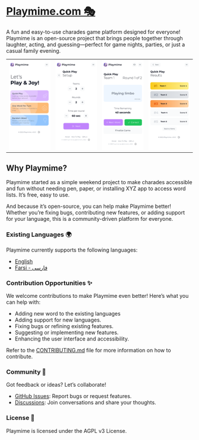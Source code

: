 # [Playmime.com 🎭](https://playmime.com)

A fun and easy-to-use charades game platform designed for everyone! Playmime is an open-source project that brings
people together through laughter, acting, and guessing—perfect for game nights, parties, or just a casual family
evening.

|                                                  |                                                  |                                                  |                                                  |
|--------------------------------------------------|--------------------------------------------------|--------------------------------------------------|--------------------------------------------------|
| ![Playmime](/public/screenshots/en/mobile-1.png) | ![Playmime](/public/screenshots/en/mobile-2.png) | ![Playmime](/public/screenshots/en/mobile-3.png) | ![Playmime](/public/screenshots/en/mobile-4.png) |

## Why Playmime?

Playmime started as a simple weekend project to make charades accessible and fun without needing pen, paper, or
installing XYZ app to access word lists. It’s free, easy to use.

And because it’s open-source, you can help make Playmime better! Whether you’re fixing bugs, contributing new features,
or adding support for your language, this is a community-driven platform for everyone.

### Existing Languages 🌍

Playmime currently supports the following languages:

- [English](https://playmime.com/en)
- [Farsi - فارسی](https://playmime.com/fa)

### Contribution Opportunities ✨

We welcome contributions to make Playmime even better! Here’s what you can help with:

- Adding new word to the existing languages
- Adding support for new languages.
- Fixing bugs or refining existing features.
- Suggesting or implementing new features.
- Enhancing the user interface and accessibility.

Refer to the [CONTRIBUTING.md](CONTRIBUTING.md) file for more information on how to contribute.

### Community 💬

Got feedback or ideas? Let’s collaborate!

- [GitHub Issues](https://github.com/behnamazimi/playmime/issues): Report bugs or request features.
- [Discussions](https://github.com/behnamazimi/playmime/discussions): Join conversations and share your thoughts.

### License 📜

Playmime is licensed under the AGPL v3 License.